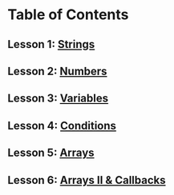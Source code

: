 # Table of Contents
## **Lesson 1:** [Strings](01-strings) <br/>
## **Lesson 2:** [Numbers](02-numbers) <br/>
## **Lesson 3:** [Variables](03-variables) <br/>
## **Lesson 4:** [Conditions](04-conditions) <br/>
## **Lesson 5:** [Arrays](05-arrays) <br/>
## **Lesson 6:** [Arrays II & Callbacks](06-arrays-2-and-callbacks) <br/>

